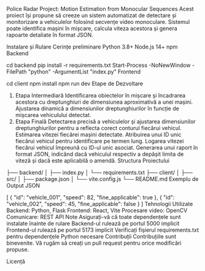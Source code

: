 Police Radar Project: Motion Estimation from Monocular Sequences
Acest proiect își propune să creeze un sistem automatizat de detectare și monitorizare a vehiculelor folosind secvențe video monoculare. Sistemul poate identifica mașini în mișcare, calcula viteza acestora și genera rapoarte detaliate în format JSON.

Instalare și Rulare
Cerințe preliminare
Python 3.8+
Node.js 14+
npm
Backend

cd backend
pip install -r requirements.txt
Start-Process -NoNewWindow -FilePath "python" -ArgumentList "index.py"
Frontend

cd client
npm install
npm run dev
Etape de Dezvoltare
1. Etapa Intermediară
Identificarea obiectelor în mișcare și încadrarea acestora cu dreptunghiuri de dimensiunea aproximativă a unei mașini.
Ajustarea dinamică a dimensiunilor dreptunghiurilor în funcție de mișcarea vehiculului detectat.
2. Etapa Finală
Detectarea precisă a vehiculelor și ajustarea dimensiunilor dreptunghiurilor pentru a reflecta corect conturul fiecărui vehicul.
Estimarea vitezei fiecărei mașini detectate.
Atribuirea unui ID unic fiecărui vehicul pentru identificare pe termen lung.
Logarea vitezei fiecărui vehicul împreună cu ID-ul unic asociat.
Generarea unui raport în format JSON, indicând dacă vehiculul respectiv a depășit limita de viteză și dacă este aplicabilă o amendă.
Structura Proiectului

├── backend/
│   ├── index.py
│   └── requirements.txt
├── client/
│   ├── src/
│   ├── package.json
│   └── vite.config.js
└── README.md
Exemplu de Output JSON

[
  {
    "id": "vehicle_001",
    "speed": 82,
    "fine_applicable": true
  },
  {
    "id": "vehicle_002",
    "speed": 45,
    "fine_applicable": false
  }
]
Tehnologii Utilizate
Backend: Python, Flask
Frontend: React, Vite
Procesare video: OpenCV
Comunicare: REST API
Note
Asigurați-vă că toate dependențele sunt instalate înainte de rulare
Backend-ul rulează pe portul 5000 implicit
Frontend-ul rulează pe portul 5173 implicit
Verificați fișierul requirements.txt pentru dependențele Python necesare
Contribuții
Contribuțiile sunt binevenite. Vă rugăm să creați un pull request pentru orice modificări propuse.

Licență

